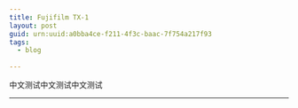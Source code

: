 ```yaml
---
title: Fujifilm TX-1
layout: post
guid: urn:uuid:a0bba4ce-f211-4f3c-baac-7f754a217f93
tags:
  - blog
 
---
```




中文测试中文测试中文测试


---

